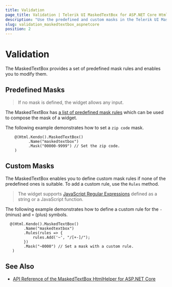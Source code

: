 ```yaml
---
title: Validation
page_title: Validation | Telerik UI MaskedTextBox for ASP.NET Core HtmlHelpers
description: "Use the predefined and custom masks in the Telerik UI MaskedTextBox for ASP.NET Core (MVC 6 or ASP.NET Core MVC)."
slug: validation_maskedtextbox_aspnetcore
position: 2
---
```


# Validation

The MaskedTextBox provides a set of predefined mask rules and enables you to modify them.

## Predefined Masks

> If no mask is defined, the widget allows any input.

The MaskedTextBox has [a list of predefined mask rules](http://docs.telerik.com/kendo-ui/controls/editors/maskedtextbox/overview#configuration-Rules) which can be used to compose the mask of a widget.

The following example demonstrates how to set a `zip code` mask.

```
    @(Html.Kendo().MaskedTextBox()
          .Name("maskedtextbox")
          .Mask("00000-9999") // Set the zip code.
    )
```

## Custom Masks

The MaskedTextBox enables you to define custom mask rules if none of the predefined ones is suitable. To add a custom rule, use the `Rules` method.

> The widget supports [JavaScript Regular Expressions](https://developer.mozilla.org/en-US/docs/Web/JavaScript/Guide/Regular_Expressions) defined as a string or a JavaScript function.

The following example demonstrates how to define a custom rule for the `-` (minus) and `+` (plus) symbols.

```
  @(Html.Kendo().MaskedTextBox()
        .Name("maskedtextbox")
        .Rules(rules => {
            rules.Add('~', "/[+-]/");
        })
        .Mask("~0000") // Set a mask with a custom rule.
   )
```

## See Also

* [API Reference of the MaskedTextBox HtmlHelper for ASP.NET Core](/api/maskedtextbox)

